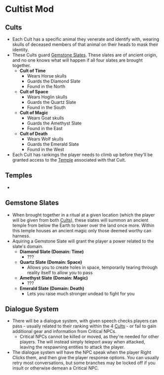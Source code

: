 # Cultist Mod

## Cults
* Each Cult has a specific animal they venerate and identify with, wearing skulls of deceased members of that animal on their heads to mask their identity.
* These Cults guard [Gemstone Slates](#gemstone-slates). These slates are of ancient origin, and no one knows what will happen if all four slates are brought together.
  * **Cult of Time**
    * Wears Horse skulls
    * Guards the Diamond Slate
    * Found in the North
  * **Cult of Space**
    * Wears Hoglin skulls
    * Guards the Quartz Slate
    * Found in the South
  * **Cult of Magic**
    * Wears Goat skulls
    * Guards the Amethyst Slate
    * Found in the East
  * **Cult of Death**
    * Wears Wolf skulls
    * Guards the Emerald Slate
    * Found in the West
* Each Cult has rankings the player needs to climb up before they'll be granted access to the [Temple](#temples) associated with that Cult.

## Temples
* 

## Gemstone Slates
* When brought together in a ritual at a given location (which the player will be given from both [Cults](#cults)), these slates will summon an ancient temple from below the Earth to tower over the land once more. Within this temple houses an ancient magic only those deemed worthy can harness.
* Aquiring a Gemstone Slate will grant the player a power related to the slate's domain.
  * **Diamond Slate (Domain: Time)**
    * ???
  * **Quartz Slate (Domain: Space)**
    * Allows you to create holes in space, temporarily tearing through reality itself to allow you to pass
  * **Amethyst Slate (Domain: Magic)**
    * ???
  * **Emerald Slate (Domain: Death)**
    * Lets you raise much stronger undead to fight for you

## Dialogue System
* There will be a dialogue system, with given speech checks players can pass - usually related to their ranking within the 4 [Cults](#cults) - or fail to gain additional gear and information from Critical NPCs.
  * Critical NPCs cannot be killed or moved, as they're needed for other players. The will instead simply teleport away when attacked, leaving the respawning entities to attack the player.
* The dialogue system will have the NPC speak when the player Right Clicks them, and then give the player response options. You can usually retry most conversations, but some branches may be locked off if you insult or otherwise demean a Critical NPC.
